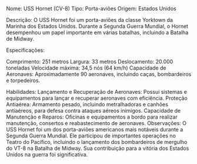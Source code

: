Nome: USS Hornet (CV-8)
Tipo: Porta-aviões
Origem: Estados Unidos

Descrição:
O USS Hornet foi um porta-aviões da classe Yorktown da Marinha dos Estados Unidos. Durante a Segunda Guerra Mundial, o Hornet desempenhou um papel importante em várias batalhas, incluindo a Batalha de Midway.

Especificações:

Comprimento: 251 metros
Largura: 33 metros
Deslocamento: 20.000 toneladas
Velocidade máxima: 34,5 nós (64 km/h)
Capacidade de Aeronaves: Aproximadamente 90 aeronaves, incluindo caças, bombardeiros e torpedeiros.

Habilidades:
Lançamento e Recuperação de Aeronaves: Possui sistemas e equipamentos para lançar e recuperar aeronaves com eficiência.
Proteção Antiaérea: Armamento pesado, incluindo metralhadoras e canhões antiaéreos, para defesa contra ataques aéreos inimigos.
Capacidade de Manutenção e Reparos: Oficinas e equipamentos a bordo para realizar manutenção, consertos e reabastecimento de aeronaves.
Observações:
O USS Hornet foi um dos porta-aviões americanos mais notáveis durante a Segunda Guerra Mundial. Ele participou de importantes operações no Teatro do Pacífico, incluindo o lançamento dos bombardeiros de mergulho do VT-8 na Batalha de Midway. Sua contribuição para a vitória dos Estados Unidos na guerra foi significativa.